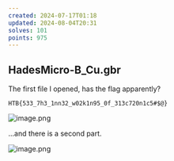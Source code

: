 ```yaml
---
created: 2024-07-17T01:18
updated: 2024-08-04T20:31
solves: 101
points: 975
---
```


## HadesMicro-B_Cu.gbr
The first file I opened, has the flag apparently?

```flag
HTB{533_7h3_1nn32_w02k1n95_0f_313c720n1c5#$@}
```

![image.png](https://res.cloudinary.com/kumonochisanaka/image/upload/v1721193502/2024/07/ba6f6237acd08756e07b1c12fe3f91fb.png)

...and there is a second part.

![image.png](https://res.cloudinary.com/kumonochisanaka/image/upload/v1721193878/2024/07/ecca64e439478fbfb9558d32dd7c0c22.png)
